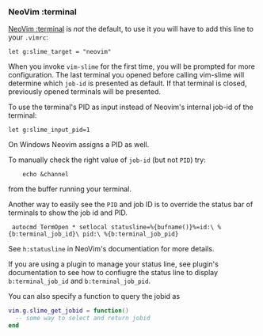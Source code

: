 
### NeoVim :terminal

[NeoVim :terminal](https://neovim.io/doc/user/nvim_terminal_emulator.html) is *not* the default, to use it you will have to add this line to your `.vimrc`:

```vim
let g:slime_target = "neovim"
```

When you invoke `vim-slime` for the first time, you will be prompted for more configuration. The last terminal you opened before calling vim-slime will determine which `job-id` is presented as default. If that terminal is closed, previously opened terminals will be presented.

To use the terminal's PID as input instead of Neovim's internal job-id of the terminal:

```vim
let g:slime_input_pid=1
```

On Windows Neovim assigns a PID as well.

To manually check the right value of `job-id`  (but not `PID`) try:

```vim
    echo &channel
```

from the buffer running your terminal.

Another way to easily see the `PID` and job ID is to override the status bar of terminals to show the job id and PID.

```vim
 autocmd TermOpen * setlocal statusline=%{bufname()}%=id:\ %{b:terminal_job_id}\ pid:\ %{b:terminal_job_pid}
```

See `h:statusline` in NeoVim's documentiation for more details.

If you are using a plugin to manage your status line, see plugin's documentation to see how to confiugre the status line to display `b:terminal_job_id` and `b:terminal_job_pid`.

You can also specify a function to query the jobid as

```lua
vim.g.slime_get_jobid = function()
  -- some way to select and return jobid
end
```

